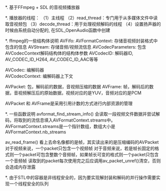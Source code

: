 *. 基于FFmpeg + SDL 的音视频播放器

*. 播放器的线程：
 （1）主线程
 （2）read_thread：专门用于从多媒体文件中读取音视频包
 （3）decode_thread：用于处理视频解码的线程
 （4）设置扬声器的时候由系统自动分配的, 在SDL_OpenAudio函数中创建

*. ffmpeg的一些结构体说明
AVFifo:
AVFormatContext: 存储音视频封装格式中包含的信息
    AVStream: 存储音频/视频流信息
        AVCodecParameters: 包含AVCodecContext解码结构体的结构体参数
            AVCodecID: 解码器ID, AV_CODEC_ID_H264, AV_CODEC_ID_AAC等等

AVCodec: 编解码器   
AVCodecContext: 编解码器上下文

AVPacket: 包，解码前的数据，音视频压缩的数据
AVFrame: 帧，解码后的数据，音视频解压后的原始数据，视频对应的是YUV，音频对应的是PCM

AVPacket 和 AVFrame是采用引用计数的方式进行内部资源的管理

*. 一些函数说明
avformat_find_stream_info()
会读取一段视频文件数据并尝试解码，将取到的流信息填入AVFormatContext.streams中。
AVFormatContext.streams是一个指针数组，数组大小是AVFormatContext.nb_streams

av_read_frame()
看上去命名像都的是帧，其实读出来的是压缩编码的AVPacket
对于视频来说，一个packet只包含一个视频帧
对于音频来说，若是帧长固定的格式则一个packet可包含整数个音频帧，如果帧长可变的格式则一个packet只包含一个音频帧
读取到的packet每次使用完之后应调用av_packet_unref()清空，否则会造成内存泄露

*. 由于STL中的容器是非线程安全的，因为要实现解封装和解码的并行操作需要实现一个线程安全的队列
